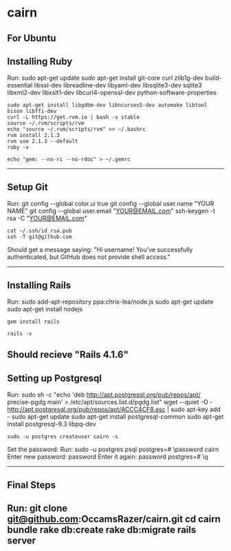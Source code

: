 cairn
=====

For Ubuntu
-----------------------------------------------------------------------------------------
Installing Ruby
-----------------------------------------------------------------------------------------
Run:
	sudo apt-get update
	sudo apt-get install git-core curl zlib1g-dev build-essential libssl-dev libreadline-dev libyaml-dev libsqlite3-dev sqlite3 libxml2-dev libxslt1-dev libcurl4-openssl-dev python-software-properties

	sudo apt-get install libgdbm-dev libncurses5-dev automake libtool bison libffi-dev
	curl -L https://get.rvm.io | bash -s stable
	source ~/.rvm/scripts/rvm
	echo "source ~/.rvm/scripts/rvm" >> ~/.bashrc
	rvm install 2.1.3
	rvm use 2.1.3 --default
	ruby -v

	echo "gem: --no-ri --no-rdoc" > ~/.gemrc

-----------------------------------------------------------------------------------------
Setup Git
-----------------------------------------------------------------------------------------
Run:
	git config --global color.ui true
	git config --global user.name "YOUR NAME"
	git config --global user.email "YOUR@EMAIL.com"
	ssh-keygen -t rsa -C "YOUR@EMAIL.com"

	cat ~/.ssh/id_rsa.pub
	ssh -T git@github.com

Should get a message saying: "Hi username! You've successfully authenticated, but GitHub does not provide shell access."

-----------------------------------------------------------------------------------------
Installing Rails
-----------------------------------------------------------------------------------------
Run:
	sudo add-apt-repository ppa:chris-lea/node.js
	sudo apt-get update
	sudo apt-get install nodejs

	gem install rails

	rails -v
Should recieve "Rails 4.1.6"
-----------------------------------------------------------------------------------------
Setting up Postgresql
-----------------------------------------------------------------------------------------
Run:
	sudo sh -c "echo 'deb http://apt.postgresql.org/pub/repos/apt/ precise-pgdg main' > /etc/apt/sources.list.d/pgdg.list"
	wget --quiet -O - http://apt.postgresql.org/pub/repos/apt/ACCC4CF8.asc | sudo apt-key add -
	sudo apt-get update
	sudo apt-get install postgresql-common
	sudo apt-get install postgresql-9.3 libpq-dev

	sudo -u postgres createuser cairn -s

Set the password:
Run:
	sudo -u postgres psql
	postgres=# \password cairn
	Enter new password: password
	Enter it again: password
	postgres=# \q

-----------------------------------------------------------------------------------------
Final Steps
-----------------------------------------------------------------------------------------
Run:
	git clone git@github.com:OccamsRazer/cairn.git
	cd cairn
	bundle
	rake db:create
	rake db:migrate
	rails server
-----------------------------------------------------------------------------------------